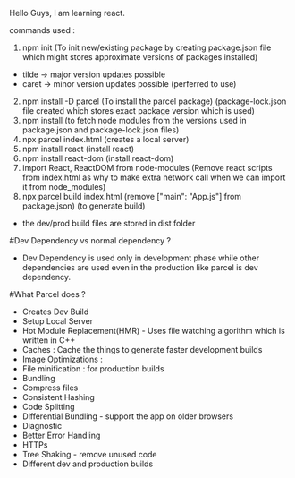 Hello Guys, I am learning react.

 commands used : 
 1. npm init (To init new/existing package by creating package.json file which might stores approximate versions of packages installed) 
 - tilde -> major version updates possible
 - caret -> minor version updates possible (perferred to use)
 2. npm install -D parcel  (To install the parcel package) (package-lock.json file created which stores exact package version which is used)
 3. npm install (to fetch node modules from the versions used in package.json and package-lock.json files)
 4. npx parcel index.html (creates a local server)
 5. npm install react (install react)
 6. npm install react-dom (install react-dom)
 7. import React, ReactDOM from node-modules (Remove react scripts from index.html as why to make extra network call when we can import it from node_modules)
 8. npx parcel build index.html (remove ["main": "App.js"] from package.json) (to generate build)
 - the dev/prod build files are stored in dist folder


#Dev Dependency vs normal dependency ? 
 - Dev Dependency is used only in development phase while other dependencies are used even in the production like parcel is dev dependency.

#What Parcel does ? 
- Creates Dev Build
- Setup Local Server
- Hot Module Replacement(HMR) - Uses file watching algorithm which is written in C++
- Caches : Cache the things to generate faster development builds
- Image Optimizations : 
- File minification : for production builds
- Bundling 
- Compress files
- Consistent Hashing 
- Code Splitting 
- Differential Bundling - support the app on older browsers
- Diagnostic
- Better Error Handling
- HTTPs
- Tree Shaking - remove unused code 
- Different dev and production builds

